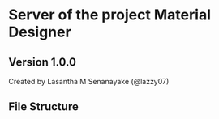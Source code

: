 # Server of the project Material Designer
## Version 1.0.0
Created by Lasantha M Senanayake (@lazzy07)

## File Structure
  
